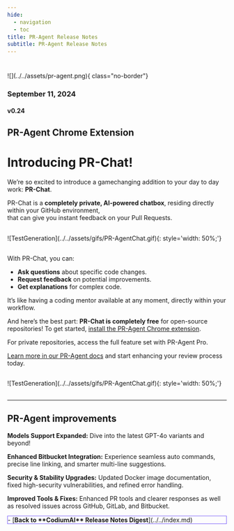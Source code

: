 ```yaml
---
hide:
  - navigation
  - toc
title: PR-Agent Release Notes
subtitle: PR-Agent Release Notes
---
```

#
<div markdown class="centered">
![](../../assets/pr-agent.png){ class="no-border"}

### September 11, 2024
#### v0.24

<div class="content" markdown>
<div class="bg-black" markdown>

## PR-Agent Chrome Extension
# Introducing **PR-Chat!**

<div class="left-padding" markdown>

We’re so excited to introduce a gamechanging addition to your day to day work: **PR-Chat**.

PR-Chat is a **completely private, AI-powered chatbox**, residing directly within your GitHub environment,<br>that can give you instant feedback on your Pull Requests.

##
<div markdown class="centered">
![TestGeneration](../../assets/gifs/PR-AgentChat.gif){: style='width: 50%;'}
</div>

##
With PR-Chat, you can:

* **Ask questions** about specific code changes.
* **Request feedback** on potential improvements.
* **Get explanations** for complex code.

It’s like having a coding mentor available at any moment, directly within your workflow.

And here’s the best part: **PR-Chat is completely free** for open-source repositories! To get started, [install the PR-Agent Chrome extension](http://codium.ai/pr-ext).

For private repositories, access the full feature set with PR-Agent Pro.

[Learn more in our PR-Agent docs](https://pr-agent-docs.codium.ai/chrome-extension/#pr-chat) and start enhancing your review process today.

##
<div markdown class="centered">
![TestGeneration](../../assets/gifs/PR-AgentChat.gif){: style='width: 50%;'}
</div>

##

---

## **PR-Agent** improvements

**Models Support Expanded:** Dive into the latest GPT-4o variants and beyond!

**Enhanced Bitbucket Integration:** Experience seamless auto commands, precise line linking, and smarter multi-line suggestions.

**Security & Stability Upgrades:** Updated Docker image documentation, fixed high-security vulnerabilities, and refined error handling.

**Improved Tools & Fixes:** Enhanced PR tools and clearer responses as well as resolved issues across GitHub, GitLab, and Bitbucket.

<div class="centered" markdown>

<div class="grid cards" style="border: 1px solid #765bfa;" markdown>
- [<b class="green">Back to **CodiumAI** Release Notes Digest</b>](../../index.md)
</div>

</div>

</div>
</div>
</div>
</div>